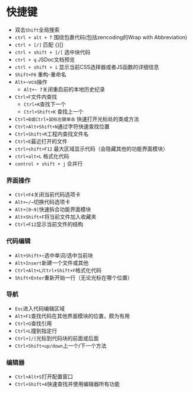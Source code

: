 
# 快捷键
- 双击`Shift`全局搜索
- `ctrl + alt + T` 围绕包裹代码(包括zencoding的Wrap with Abbreviation)
- `ctrl + [/]` 匹配 {}[]
- `ctrl + shift + ]/[` 选中块代码
- `ctrl + q` JSDoc文档预览
- `ctrl + shift + i` 显示当前CSS选择器或者JS函数的详细信息
- `Shift+F6` 重构-重命名
- `Alt+~`vcs操作
    - `Alt+~ 7`关闭重启前的本地历史纪录
- `Ctrl+F`文件内查找
    - `Ctrl+K`查找下一个
    - `Ctrl+Shift+K` 查找上一个
- `Ctrl+B或Ctrl+鼠标左键单击` 快速打开光标处的类或方法
- `Ctrl+Alt+Shift+N`通过字符快速查找位置
- `Ctrl+Shift+R`工程内查找文件名
- `Ctrl+E`最近打开的文件
- `ctrl+shift+F12` 最大区域显示代码（会隐藏其他的功能界面模块）
- `ctrl+alt+L`	格式化代码
- `control + shift + j`	合并行

### 界面操作

- `Ctrl+F4`关闭当前代码选项卡
- `Alt+←/→`切换代码选项卡
- `Alt+[0~9]`快速拆合功能界面模块
- `Alt+Shift+F`将当前文件加入收藏夹
- `Ctrl+F12`显示当前文件的结构

### 代码编辑

- `Alt+Shift+↑`选中单词/选中当前块
- `Alt+Insert`新建一个文件或其他
- `Ctrl+Alt+L`/`Ctrl+Shift+F`格式化代码
- `Shift+Enter`重新开始一行（无论光标在哪个位置）

### 导航
- `Esc`进入代码编辑区域
- `Alt+F1`查找代码在其他界面模块的位置，颇为有用
- `Ctrl+G`查找引用
- `Ctrl+L`撞到指定行
- `Ctrl+]/[`光标到代码块的前面或后面
- `Ctrl+Shift+up/down`上一个/下一个方法

### 编辑器

- `Ctrl+Alt+S`打开配置窗口
- `Ctrl+Shift+A`快速查找并使用编辑器所有功能



